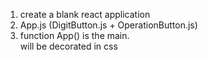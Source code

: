 1. create a blank react application
2. App.js (DigitButton.js + OperationButton.js)
3. function App() is the main. <div className = "xxx"> will be decorated in css